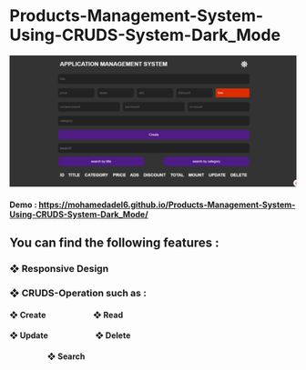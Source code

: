# Products-Management-System-Using-CRUDS-System-Dark_Mode
![](/img/Readme/4.png)
#### Demo : https://mohamedadel6.github.io/Products-Management-System-Using-CRUDS-System-Dark_Mode/
## You can find the following features :
### ❖ Responsive Design
### ❖ CRUDS-Operation such as :
#### ❖ Create     &nbsp; &nbsp; &nbsp; &nbsp; &nbsp; &nbsp; &nbsp; &nbsp; &nbsp; &nbsp; &nbsp; &nbsp;       ❖ Read  
#### ❖ Update     &nbsp; &nbsp; &nbsp; &nbsp; &nbsp; &nbsp; &nbsp; &nbsp; &nbsp; &nbsp; &nbsp; &nbsp;       ❖ Delete
#### &nbsp; &nbsp; &nbsp; &nbsp; &nbsp; &nbsp; &nbsp; &nbsp; &nbsp; &nbsp;  ❖ Search
